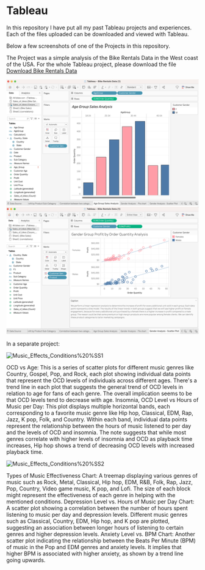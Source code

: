 # Tableau
In this repository I have put all my past Tableau projects and experiences. Each of the files uploaded can be downloaded and viewed with Tableau. 

Below a few screenshots of one of the Projects in this repository.

The Project was a simple analysis of the Bike Rentals Data in the West coast of the USA. For the whole Tableau project, please download the file [Download Bike Rentals Data](Bike%20Rentals%20Data.twbx)


![Bike Rental Screenshot](BikeRental.Screenshot2.png)
![Bike Rental Screenshot](BikeRental.Screenshot1.png)

In a separate project:

![Music_Effects_Conditions%20%SS1](Music_Effects_Conditions%20%SS1.png)

OCD vs Age: This is a series of scatter plots for different music genres like Country, Gospel, Pop, and Rock, each plot showing individual data points that represent the OCD levels of individuals across different ages. There's a trend line in each plot that suggests the general trend of OCD levels in relation to age for fans of each genre. The overall implication seems to be that OCD levels tend to decrease with age. Insomnia, OCD Level vs Hours of Music per Day: This plot displays multiple horizontal bands, each corresponding to a favorite music genre like Hip hop, Classical, EDM, Rap, Jazz, K pop, Folk, and Country. Within each band, individual data points represent the relationship between the hours of music listened to per day and the levels of OCD and insomnia. The note suggests that while most genres correlate with higher levels of insomnia and OCD as playback time increases, Hip hop shows a trend of decreasing OCD levels with increased playback time.

![Music_Effects_Conditions%20%SS2](Music_Effects_Conditions%20%SS2.png)

Types of Music Effectiveness Chart: A treemap displaying various genres of music such as Rock, Metal, Classical, Hip hop, EDM, R&B, Folk, Rap, Jazz, Pop, Country, Video game music, K pop, and Lofi. The size of each block might represent the effectiveness of each genre in helping with the mentioned conditions. Depression Level vs. Hours of Music per Day Chart: A scatter plot showing a correlation between the number of hours spent listening to music per day and depression levels. Different music genres such as Classical, Country, EDM, Hip hop, and K pop are plotted, suggesting an association between longer hours of listening to certain genres and higher depression levels. Anxiety Level vs. BPM Chart: Another scatter plot indicating the relationship between the Beats Per Minute (BPM) of music in the Pop and EDM genres and anxiety levels. It implies that higher BPM is associated with higher anxiety, as shown by a trend line going upwards.


